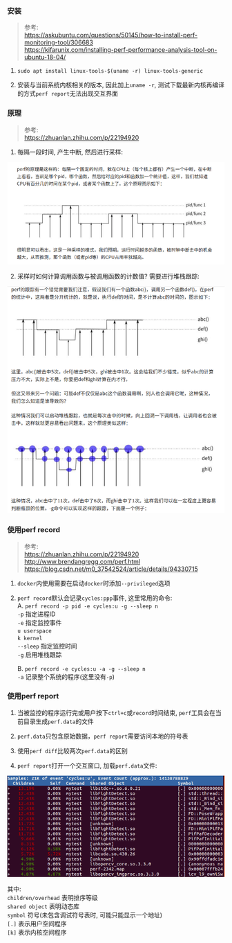 ### 安装
>参考:<br>
https://askubuntu.com/questions/50145/how-to-install-perf-monitoring-tool/306683<br>
https://kifarunix.com/installing-perf-performance-analysis-tool-on-ubuntu-18-04/<br>

1. `sudo apt install linux-tools-$(uname -r) linux-tools-generic`<br>

2. 安装与当前系统内核相关的版本, 因此加上`uname -r`, 测试下载最新内核再编译的方式`perf report`无法出现交互界面<br>

### 原理
>参考:<br>
https://zhuanlan.zhihu.com/p/22194920<br>

1. 每隔一段时间, 产生中断, 然后进行采样:<br>
<img src="img/39.png" />

2. 采样时如何计算调用函数与被调用函数的计数值? 需要进行堆栈跟踪:<br>
<img src="img/40.png" />

### 使用perf record
>参考:<br>
https://zhuanlan.zhihu.com/p/22194920<br>
http://www.brendangregg.com/perf.html<br>
https://blog.csdn.net/m0_37542524/article/details/94330715<br>

1. `docker`内使用需要在启动`docker`时添加`--privileged`选项<br>

2. `perf record`默认会记录`cycles:ppp`事件, 这里常用的命令:<br>
    A. `perf record -p pid -e cycles:u -g --sleep n`<br>
        `-p` 指定进程ID<br>
        `-e` 指定监控事件<br>
        `u userspace`<br>
        `k kernel`<br>
        `--sleep` 指定监控时间<br>
        `-g` 启用堆栈跟踪<br>

    B. `perf record -e cycles:u -a -g --sleep n`<br>
        `-a` 记录整个系统的程序(这里没有`-p`)<br>

### 使用perf report
1. 当被监控的程序运行完或用户按下`ctrl+c`或`record`时间结束, `perf`工具会在当前目录生成`perf.data`的文件<br>

2. `perf.data`只包含原始数据，`perf report`需要访问本地的符号表<br>

3. 使用`perf diff`比较两次`perf.data`的区别

4. `perf report`打开一个交互窗口, 加载`perf.data`文件:
<img src="img/41.png" />

其中:<br>
`children/overhead` 表明排序等级<br>
`shared object` 表明动态库<br>
`symbol` 符号(未包含调试符号表时, 可能只能显示一个地址)<br>
`[.]` 表示用户空间程序<br>
`[k]` 表示内核空间程序<br>